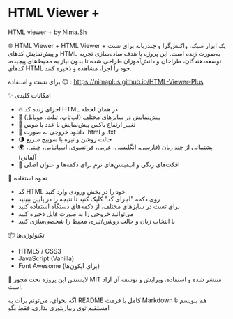 # HTML Viewer +
HTML viewer + by Nima.Sh

🌐 HTML Viewer +
HTML Viewer + یک ابزار سبک، واکنش‌گرا و چندزبانه برای تست و پیش‌نمایش کدهای HTML به‌صورت زنده است. این پروژه با هدف ساده‌سازی تجربه توسعه‌دهندگان، طراحان و دانش‌آموزان طراحی شده تا بدون نیاز به محیط‌های پیچیده، کدهای HTML خود را اجرا، مشاهده و ذخیره کنند.

برای تست و استفاده 😍 : https://nimaplus.github.io/HTML-Viewer-Plus

✨ امکانات کلیدی
- 🔥 اجرای زنده کد HTML در همان لحظه
- 📱 پیش‌نمایش در سایزهای مختلف (لپ‌تاپ، تبلت، موبایل)
- 📏 تغییر ارتفاع باکس پیش‌نمایش با عدد یا موس
- 💾 دانلود خروجی به صورت .html و .txt
- 🌗 حالت روشن و تیره با سوییچ سریع
- 🌍 پشتیبانی از چند زبان (فارسی، انگلیسی، عربی، فرانسوی، اسپانیایی، چینی، آلمانی)
- 🎨 افکت‌های رنگی و انیمیشن‌های نرم برای دکمه‌ها و عنوان اصلی

🚀 نحوه استفاده
- کد HTML خود را در بخش ورودی وارد کنید
- روی دکمه "اجرای کد" کلیک کنید تا نتیجه را در پایین ببینید
- برای تست در سایزهای مختلف، از دکمه‌های دستگاه استفاده کنید
- می‌توانید خروجی را به صورت فایل ذخیره کنید
- با انتخاب زبان و حالت روشن/تیره، محیط را شخصی‌سازی کنید

📦 تکنولوژی‌ها
- HTML5 / CSS3
- JavaScript (Vanilla)
- Font Awesome (برای آیکون‌ها)

📁 لایسنس
این پروژه تحت مجوز MIT منتشر شده و استفاده، ویرایش و توسعه آن آزاد است.

اگه بخوای، می‌تونم برات یه README کامل با فرمت Markdown هم بنویسم تا مستقیم توی ریپازیتوری بذاری. فقط بگو!
